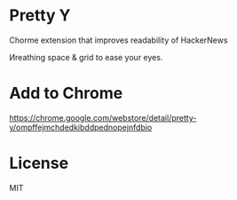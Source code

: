 # Pretty Y
Chorme extension that improves readability of HackerNews

Иreathing space & grid to ease your eyes. 

# Add to Chrome
https://chrome.google.com/webstore/detail/pretty-y/ompffejmchdedkibddpednopejnfdbio

# License
MIT 

